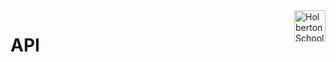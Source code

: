 <img  height="50px" align="right" src="https://apply.holbertonschool.com/holberton-logo.png" alt="Holberton School logo">

# API
